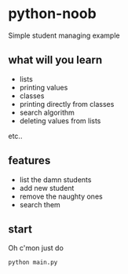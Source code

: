 python-noob
=================

Simple student managing example

what will you learn
--------------------

* lists
* printing values
* classes
* printing directly from classes
* search algorithm
* deleting values from lists

etc..

features
-------------

* list the damn students
* add new student
* remove the naughty ones
* search them

start
-----------
Oh c'mon just do

	python main.py
